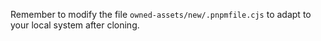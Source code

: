 Remember to modify the file `owned-assets/new/.pnpmfile.cjs` to adapt to your local system after cloning.
